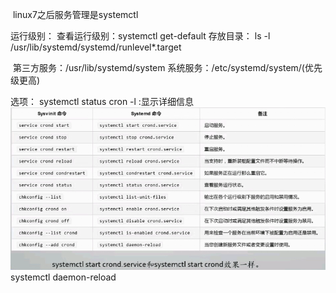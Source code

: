 ​         linux7之后服务管理是systemctl

运行级别：
    查看运行级别：systemctl get-default
存放目录： ls -l /usr/lib/systemd/systemd/runlevel*.target

​    第三方服务：/usr/lib/systemd/system
​    系统服务：/etc/systemd/system/(优先级更高)

选项：
    systemctl status cron -l :显示详细信息
![file://c:\users\baoyon~1\appdata\local\temp\tmpvkyh4o\1.png](system.assets/1.png)
systemctl daemon-reload